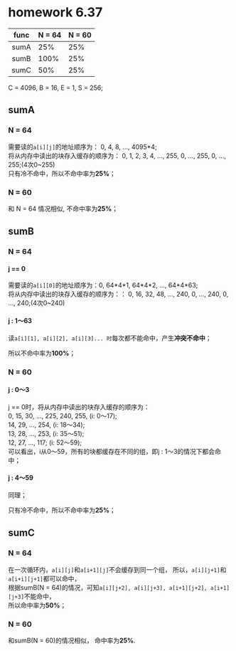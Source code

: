 # homework 6.37

|func	|N = 64|N = 60|
|:-:	|-|-|
|sumA	|25% |25%|
|sumB	|100%|25%|
|sumC	|50% |25%|

C = 4096, B = 16, E = 1, S = 256;  

## sumA
### N = 64
需要读的```a[i][j]```的地址顺序为： 0, 4, 8, ..., 4095\*4;  
将从内存中读出的块存入缓存的顺序为： 0, 1, 2, 3, 4, ..., 255, 0, ..., 255, 0, ..., 255;(4次0~255)  
只有冷不命中，所以不命中率为**25%**；  

### N = 60
和 N = 64 情况相似, 不命中率为**25%**；  

## sumB
### N = 64
#### j == 0
需要读的```a[i][0]```的地址顺序为：0, 64\*4\*1, 64\*4\*2, ..., 64\*4\*63;  
将从内存中读出的块存入缓存的顺序为：： 0, 16, 32, 48, ..., 240, 0, ..., 240, 0, ..., 240;(4次0~240)  
#### j : 1～63
读```a[i][1], a[i][2], a[i][3]... 时```每次都不能命中，产生**冲突不命中**；  

所以不命中率为**100%**；  

### N = 60
#### j : 0～3
j == 0时，将从内存中读出的块存入缓存的顺序为：  
0, 15, 30, ..., 225, 240, 255, (i: 0～17);  
14, 29, ..., 254, (i: 18～34);  
13, 28, ..., 253, (i: 35～51);  
12, 27, ..., 117; (i: 52～59);  
可以看出，i从0～59，所有的块都缓存在不同的组，即j : 1～3的情况下都会命中；  
#### j : 4～59
同理；  

只有冷不命中，所以不命中率为**25%**；  

## sumC
### N = 64
在一次循环内，```a[i][j]```和```a[i+1][j]```不会缓存到同一个组，
所以，```a[i][j+1]```和```a[i+i][j+1]```都可以命中，   
根据sumB(N = 64)的情况，可知```a[i][j+2], a[i][j+3], a[i+1][j+2], a[i+1][j+3]```不能命中，  
所以命中率为**50%**；  

### N = 60
和sumB(N = 60)的情况相似， 命中率为**25%**.  